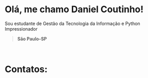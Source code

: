<h1>Olá, me chamo Daniel Coutinho!</h1>
<p>Sou estudante de Gestão da Tecnologia da Informação e Python Impressionador</p>
<blockquote><strong>São Paulo-SP</strong></blockquote>
<br>
<img src="https://github-readme-stats.vercel.app/api?username=danielhcoutinho&theme=tokyonight&show_icons=true&hide_border=true&count_private=true" alt=""> 
<br>
<h1>Contatos:</h1>
<a href="https://github.com/danielhcoutinho" target="_blank" rel="noopener noreferrer"><img src="https://img.shields.io/badge/GitHub-100000?style=for-the-badge&logo=github&logoColor=white" alt=""></a>
<a href="https://www.linkedin.com/in/danielhcoutinho/" target="_blank" rel="noopener noreferrer"><img src="https://img.shields.io/badge/LinkedIn-0077B5?style=for-the-badge&logo=linkedin&logoColor=white" alt=""></a>
<a href="https://www.instagram.com/coutinho.dev/" target="_blank" rel="noopener noreferrer"><img src="https://img.shields.io/badge/Instagram-E4405F?style=for-the-badge&logo=instagram&logoColor=white" alt=""></a>
<a href="https://wa.me/5511913359851?text=Ol%C3%A1%2C%20Daniel%20Coutinho!%0APodemos%20conversar%20sobre%20seus%20trabalhos%3F" target="_blank" rel="noopener noreferrer"><img src="https://img.shields.io/badge/WhatsApp-25D366?style=for-the-badge&logo=whatsapp&logoColor=white" alt=""></a>
<a href="http://mailto:daniel.hcoutinho00@gmail.com" target="_blank" rel="noopener noreferrer"><img src="https://img.shields.io/badge/Gmail-D14836?style=for-the-badge&logo=gmail&logoColor=white" alt=""></a>
<br>

